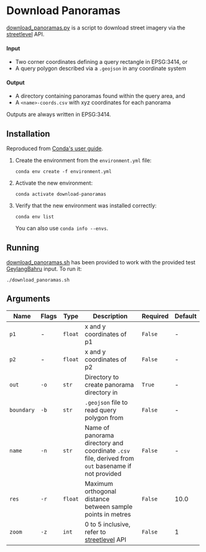 # Download Panoramas  

[download_panoramas.py](./download_panoramas.py) is a script to download street
 imagery via the [streetlevel](https://streetlevel.readthedocs.io/) API.  

#### Input  

* Two corner coordinates defining a query rectangle in EPSG:3414, or  
* A query polygon described via a ```.geojson``` in any coordinate system  

#### Output  

* A directory containing panoramas found within the query area, and  
* A ```<name>-coords.csv``` with xyz coordinates for each panorama  

Outputs are always written in EPSG:3414.  

## Installation  

Reproduced from
 [Conda's user guide](https://conda.io/projects/conda/en/latest/user-guide/tasks/manage-environments.html#creating-an-environment-from-an-environment-yml-file).  

1. Create the environment from the ```environment.yml``` file:  
    ```shell
    conda env create -f environment.yml
    ```
2. Activate the new environment:  
    ```shell
    conda activate download-panoramas
    ```
3. Verify that the new environment was installed correctly:  
    ```shell
    conda env list
    ```
    You can also use ```conda info --envs```.  

## Running  

[download_panoramas.sh](./download_panoramas.sh) has been provided to work with
 the provided test [GeylangBahru](../GeylangBahru/) input. To run it:  
```shell
./download_panoramas.sh
```

## Arguments  

| Name           | Flags    | Type        | Description                                                                                                                                                | Required    | Default |
|----------------|----------|-------------|------------------------------------------------------------------------------------------------------------------------------------------------------------|-------------|---------|
| ```p1```       | -        | ```float``` | x and y coordinates of p1                                                                                                                                  | ```False``` | -       |
| ```p2```       | -        | ```float``` | x and y coordinates of p2                                                                                                                                  | ```False``` | -       |
| ```out```      | ```-o``` | ```str```   | Directory to create panorama directory in                                                                                                                  | ```True```  | -       |
| ```boundary``` | ```-b``` | ```str```   | ```.geojson``` file to read query polygon from                                                                                                             | ```False``` | -       |
| ```name```     | ```-n``` | ```str```   | Name of panorama directory and coordinate ```.csv``` file, derived from ```out``` basename if not provided                                                 | ```False``` | -       |
| ```res```      | ```-r``` | ```float``` | Maximum orthogonal distance between sample points in metres                                                                                                | ```False``` | 10.0    |
| ```zoom```     | ```-z``` | ```int```   | 0 to 5 inclusive, refer to [streetlevel](https://streetlevel.readthedocs.io/en/master/streetlevel.streetview.html#streetlevel.streetview.get_panorama) API | ```False``` | 1       |